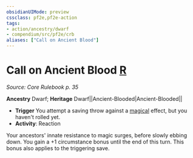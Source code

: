 ```yaml
---
obsidianUIMode: preview
cssclass: pf2e,pf2e-action
tags:
- action/ancestry/dwarf
- compendium/src/pf2e/crb
aliases: ["Call on Ancient Blood"]
---
```

# Call on Ancient Blood [R](rules/core-rulebook/chapter-9-playing-the-game.md#Actions "Reaction")
*Source: Core Rulebook p. 35*  

**Ancestry** Dwarf; **Heritage** Dwarf||Ancient-Blooded|Ancient-Blooded||
- **Trigger** You attempt a saving throw against a [magical](rules/traits/magical.md "Magical Item Trait") effect, but you haven't rolled yet.
- **Activity**: Reaction

Your ancestors' innate resistance to magic surges, before slowly ebbing down. You gain a +1 circumstance bonus until the end of this turn. This bonus also applies to the triggering save.